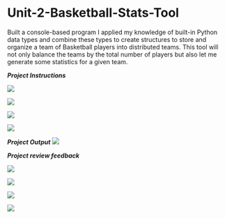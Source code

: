 # Unit-2-Basketball-Stats-Tool
Built a console-based program I applied my knowledge of built-in Python data types and combine these types to create structures to store and organize a team of Basketball players into distributed teams. This tool will not only balance the teams by the total number of players but also let me generate some statistics for a given team.

***Project Instructions***

![](1.png)

![](2.png)

![](3.png)

![](4.png)


***Project Output***
![](output.png)



***Project review feedback***


![](feed1.png)

![](feed2.png)

![](feed3.png)

![](feed4.png)
